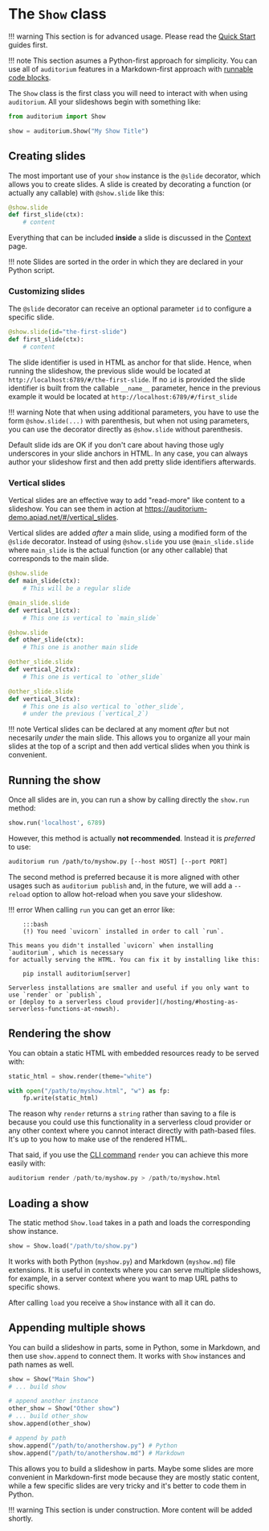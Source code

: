 # The `Show` class

!!! warning
    This section is for advanced usage. Please read the [Quick Start](/quickstart/) guides first.

!!! note
    This section asumes a Python-first approach for simplicity.
    You can use all of `auditorium` features in a Markdown-first approach
    with [runnable code blocks](/quickstart/#markdown-first).

The `Show` class is the first class you will need to interact
with when using `auditorium`. All your slideshows begin with something like:

```python
from auditorium import Show

show = auditorium.Show("My Show Title")
```

## Creating slides

The most important use of your `show` instance is the `@slide` decorator, which
allows you to create slides. A slide is created by decorating a function (or actually any callable)
with `@show.slide` like this:

```python
@show.slide
def first_slide(ctx):
    # content
```

Everything that can be included **inside** a slide is discussed in the [Context](/api/context/) page.

!!! note
    Slides are sorted in the order in which they are declared in your Python script.

### Customizing slides

The `@slide` decorator can receive an optional parameter `id` to configure a specific slide.

```python
@show.slide(id="the-first-slide")
def first_slide(ctx):
    # content
```

The slide identifier is used in HTML as anchor for that slide. Hence, when running
the slideshow, the previous slide would be located at `http://localhost:6789/#/the-first-slide`.
If no `id` is provided the slide identifier is built from the callable `__name__` parameter,
hence in the previous example it would be located at `http://localhost:6789/#/first_slide`

!!! warning
    Note that when using additional parameters, you have to use the form `@show.slide(...)`
    with parenthesis, but when not using parameters, you can use the decorator directly as
    `@show.slide` without parenthesis.

Default slide ids are OK if you don't care about having those ugly underscores in your slide
anchors in HTML. In any case, you can always author your slideshow first and then add
pretty slide identifiers afterwards.

### Vertical slides

Vertical slides are an effective way to add "read-more" like content to a slideshow.
You can see them in action at <https://auditorium-demo.apiad.net/#/vertical_slides>.

Vertical slides are added *after* a main slide, using a modified form of the `@slide` decorator.
Instead of using `@show.slide` you use `@main_slide.slide` where `main_slide` is the actual
function (or any other callable) that corresponds to the main slide.

```python
@show.slide
def main_slide(ctx):
    # This will be a regular slide

@main_slide.slide
def vertical_1(ctx):
    # This one is vertical to `main_slide`

@show.slide
def other_slide(ctx):
    # This one is another main slide

@other_slide.slide
def vertical_2(ctx):
    # This one is vertical to `other_slide`

@other_slide.slide
def vertical_3(ctx):
    # This one is also vertical to `other_slide`,
    # under the previous (`vertical_2`)
```

!!! note
    Vertical slides can be declared at any moment *after* but not necesarily *under* the main slide.
    This allows you to organize all your main slides at the top of a script and then add vertical slides when
    you think is convenient.

## Running the show

Once all slides are in, you can run a show by calling directly the `show.run` method:

```python
show.run('localhost', 6789)
```

However, this method is actually **not recommended**. Instead it is *preferred* to use:

```bash
auditorium run /path/to/myshow.py [--host HOST] [--port PORT]
```

The second method is preferred because it is more aligned with other usages such as `auditorium publish`
and, in the future, we will add a `--reload` option to allow hot-reload when you save your slideshow.

!!! error
    When calling `run` you can get an error like:

        :::bash
        (!) You need `uvicorn` installed in order to call `run`.

    This means you didn't installed `uvicorn` when installing `auditorium`, which is necessary
    for actually serving the HTML. You can fix it by installing like this:

        pip install auditorium[server]

    Serverless installations are smaller and useful if you only want to use `render` or `publish`,
    or [deploy to a serverless cloud provider](/hosting/#hosting-as-serverless-functions-at-nowsh).

## Rendering the show

You can obtain a static HTML with embedded resources ready to be served with:

```python
static_html = show.render(theme="white")

with open("/path/to/myshow.html", "w") as fp:
    fp.write(static_html)
```

The reason why `render` returns a `string` rather than saving to a file is because you could
use this functionality in a serverless cloud provider or any other context where you cannot
interact directly with path-based files. It's up to you how to make use of the rendered HTML.

That said, if you use the [CLI command](/api/cli) `render` you can achieve this more easily with:

```python
auditorium render /path/to/myshow.py > /path/to/myshow.html
```

## Loading a show

The static method `Show.load` takes in a path and loads the corresponding show instance.

```python
show = Show.load("/path/to/show.py")
```

It works with both Python (`myshow.py`) and Markdown (`myshow.md`) file extensions.
It is useful in contexts where you can serve multiple slideshows, for example,
in a server context where you want to map URL paths to specific shows.

After calling `load` you receive a `Show` instance with all it can do.

## Appending multiple shows

You can build a slideshow in parts, some in Python, some in Markdown, and then
use `show.append` to connect them. It works with `Show` instances and path names as well.

```python
show = Show("Main Show")
# ... build show

# append another instance
other_show = Show("Other show")
# ... build other_show
show.append(other_show)

# append by path
show.append("/path/to/anothershow.py") # Python
show.append("/path/to/anothershow.md") # Markdown
```

This allows you to build a slideshow in parts. Maybe some slides are more
convenient in Markdown-first mode because they are mostly static content,
while a few specific slides are very tricky and it's better to code them in Python.

!!! warning
    This section is under construction. More content will be added shortly.
